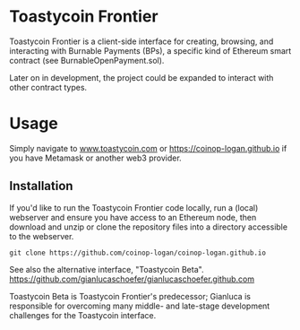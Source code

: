 # Toastycoin Frontier

Toastycoin Frontier is a client-side interface for creating, browsing, and interacting with Burnable Payments (BPs), a specific kind of Ethereum smart contract (see BurnableOpenPayment.sol).

Later on in development, the project could be expanded to interact with other contract types.

# Usage

Simply navigate to www.toastycoin.com or https://coinop-logan.github.io if you have Metamask or another web3 provider.

## Installation
If you'd like to run the Toastycoin Frontier code locally, run a (local) webserver and ensure you have access to an Ethereum node, then download and unzip or clone the repository files into a directory accessible to the webserver.
```
git clone https://github.com/coinop-logan/coinop-logan.github.io
```

See also the alternative interface, "Toastycoin Beta". https://github.com/gianlucaschoefer/gianlucaschoefer.github.com

Toastycoin Beta is Toastycoin Frontier's predecessor; Gianluca is responsible for overcoming many middle- and late-stage development challenges for the Toastycoin interface.